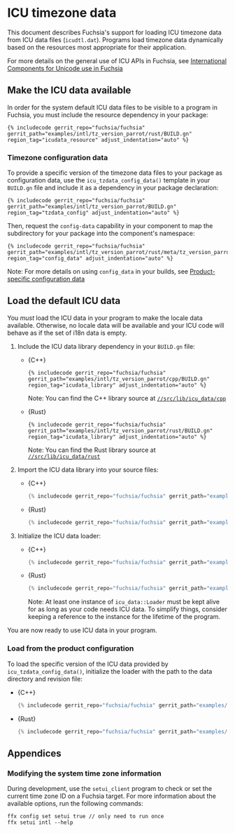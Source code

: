 # ICU timezone data

This document describes Fuchsia's support for loading ICU timezone data from
ICU data files (`icudtl.dat`). Programs load timezone data dynamically based on
the resources most appropriate for their application.

For more details on the general use of ICU APIs in Fuchsia, see
[International Components for Unicode use in Fuchsia](icu.md)


## Make the ICU data available

In order for the system default ICU data files to be visible to a program in
Fuchsia, you must include the resource dependency in your package:

```gn
{% includecode gerrit_repo="fuchsia/fuchsia" gerrit_path="examples/intl/tz_version_parrot/rust/BUILD.gn" region_tag="icudata_resource" adjust_indentation="auto" %}
```

### Timezone configuration data

To provide a specific version of the timezone data files to your package as
configuration data, use the `icu_tzdata_config_data()` template in your
`BUILD.gn` file and include it as a dependency in your package declaration:

```gn
{% includecode gerrit_repo="fuchsia/fuchsia" gerrit_path="examples/intl/tz_version_parrot/BUILD.gn" region_tag="tzdata_config" adjust_indentation="auto" %}
```

Then, request the `config-data` capability in your component to map the
subdirectory for your package into the component's namespace:

```json5
{% includecode gerrit_repo="fuchsia/fuchsia" gerrit_path="examples/intl/tz_version_parrot/rust/meta/tz_version_parrot.cml" region_tag="config_data" adjust_indentation="auto" %}
```

Note: For more details on using `config_data` in your builds,
see [Product-specific configuration data][product-config]

## Load the default ICU data

You *must* load the ICU data in your program to make the locale data available.
Otherwise, no locale data will be available and your ICU code will behave as if
the set of i18n data is empty.

1.  Include the ICU data library dependency in your `BUILD.gn` file:

    * {C++}

      ```gn
      {% includecode gerrit_repo="fuchsia/fuchsia" gerrit_path="examples/intl/tz_version_parrot/cpp/BUILD.gn" region_tag="icudata_library" adjust_indentation="auto" %}
      ```

      Note: You can find the C++ library source at
      [`//src/lib/icu_data/cpp`](/src/lib/icu_data/cpp)

    * {Rust}

      ```gn
      {% includecode gerrit_repo="fuchsia/fuchsia" gerrit_path="examples/intl/tz_version_parrot/rust/BUILD.gn" region_tag="icudata_library" adjust_indentation="auto" %}
      ```

      Note: You can find the Rust library source at
      [`//src/lib/icu_data/rust`](/src/lib/icu_data/rust)

1.  Import the ICU data library into your source files:

    * {C++}

      ```cpp
      {% includecode gerrit_repo="fuchsia/fuchsia" gerrit_path="examples/intl/tz_version_parrot/cpp/test.cc" region_tag="imports" adjust_indentation="auto" %}
      ```

    * {Rust}

      ```rust
      {% includecode gerrit_repo="fuchsia/fuchsia" gerrit_path="examples/intl/tz_version_parrot/rust/src/lib.rs" region_tag="imports" adjust_indentation="auto" %}
      ```

1.  Initialize the ICU data loader:

    * {C++}

      ```cpp
      {% includecode gerrit_repo="fuchsia/fuchsia" gerrit_path="examples/intl/tz_version_parrot/cpp/test.cc" region_tag="loader_example" adjust_indentation="auto" %}
      ```

    * {Rust}

      ```rust
      {% includecode gerrit_repo="fuchsia/fuchsia" gerrit_path="examples/intl/tz_version_parrot/rust/src/lib.rs" region_tag="loader_example" adjust_indentation="auto" %}
      ```

      Note: At least one instance of `icu_data::Loader` must be kept alive for
      as long as your code needs ICU data. To simplify things, consider keeping
      a reference to the instance for the lifetime of the program.

You are now ready to use ICU data in your program.

### Load from the product configuration

To load the specific version of the ICU data provided by `icu_tzdata_config_data()`,
initialize the loader with the path to the data directory and revision file:

* {C++}

  ```cpp
  {% includecode gerrit_repo="fuchsia/fuchsia" gerrit_path="examples/intl/tz_version_parrot/cpp/test.cc" region_tag="loader_config_example" adjust_indentation="auto" %}
  ```

* {Rust}

  ```rust
  {% includecode gerrit_repo="fuchsia/fuchsia" gerrit_path="examples/intl/tz_version_parrot/rust/src/lib.rs" region_tag="loader_config_example" adjust_indentation="auto" %}
  ```

## Appendices

### Modifying the system time zone information

During development, use the `setui_client` program to check or set the current
time zone ID on a Fuchsia target. For more information about the available
options, run the following commands:

```posix-terminal
ffx config set setui true // only need to run once
ffx setui intl --help
```

<!-- xrefs -->
[product-config]: /docs/development/components/data.md#product-specific_configuration_with_config_data
